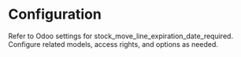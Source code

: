 # Configuration

Refer to Odoo settings for stock_move_line_expiration_date_required. Configure related models, access rights, and options as needed.
